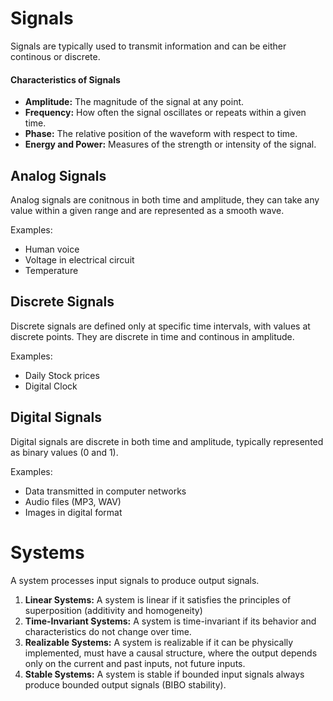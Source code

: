 # Signals
Signals are typically used to transmit information and can be either continous or discrete. 

#### Characteristics of Signals
- **Amplitude:** The magnitude of the signal at any point.
- **Frequency:** How often the signal oscillates or repeats within a given time.
- **Phase:** The relative position of the waveform with respect to time.
- **Energy and Power:** Measures of the strength or intensity of the signal.

## Analog Signals
Analog signals are conitnous in both time and amplitude, they can take any value within a given range and are represented as a smooth wave.

Examples:
- Human voice
- Voltage in electrical circuit
- Temperature

## Discrete Signals
Discrete signals are defined only at specific time intervals, with values at discrete points. They are discrete in time and continous in amplitude.

Examples:
- Daily Stock prices
- Digital Clock

## Digital Signals
Digital signals are discrete in both time and amplitude, typically represented as binary values (0 and 1).

Examples:
- Data transmitted in computer networks
- Audio files (MP3, WAV)
- Images in digital format

# Systems
A system processes input signals to produce output signals.

1. **Linear Systems:** A system is linear if it satisfies the principles of superposition (additivity and homogeneity)
2. **Time-Invariant Systems:** A system is time-invariant if its behavior and characteristics do not change over time.
3. **Realizable Systems:** A system is realizable if it can be physically implemented, must have a causal structure, where the output depends only on the current and past inputs, not future inputs.
4. **Stable Systems:** A system is stable if bounded input signals always produce bounded output signals (BIBO stability).
